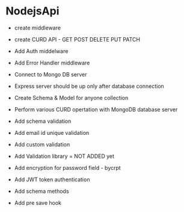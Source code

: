 # NodejsApi
- create middleware
- create CURD API - GET POST DELETE PUT PATCH
- Add Auth middelware
- Add Error Handler middleware
- Connect to Mongo DB server
- Express server should be up only after database connection

- Create Schema & Model for anyone collection
- Perform various CURD opertation with MongoDB database server
- Add schema validation
- Add email id unique validation
- Add custom validation 

- Add Validation library = NOT ADDED yet 

- Add encryption for password field - bycrpt
- Add JWT token authentication
- Add schema methods 
- Add pre save hook 
